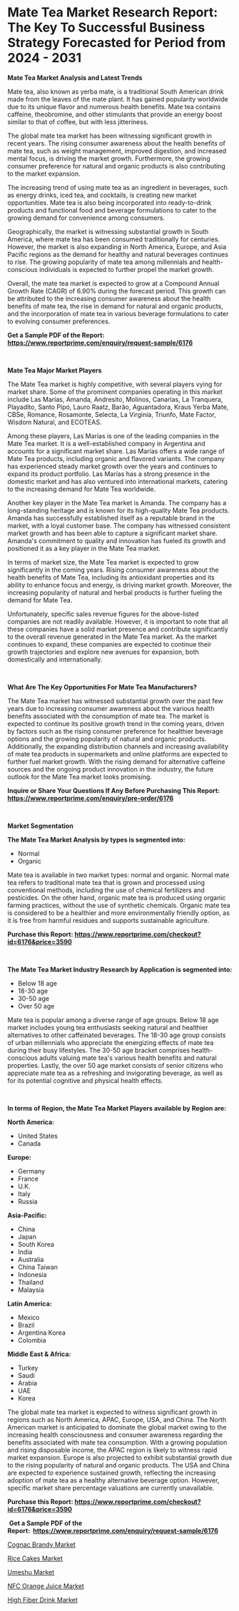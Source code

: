 <p><h1>Mate Tea Market Research Report: The Key To Successful Business Strategy Forecasted for Period from 2024 - 2031</h1></p><p><strong>Mate Tea Market Analysis and Latest Trends</strong></p>
<p><p>Mate tea, also known as yerba mate, is a traditional South American drink made from the leaves of the mate plant. It has gained popularity worldwide due to its unique flavor and numerous health benefits. Mate tea contains caffeine, theobromine, and other stimulants that provide an energy boost similar to that of coffee, but with less jitteriness.</p><p>The global mate tea market has been witnessing significant growth in recent years. The rising consumer awareness about the health benefits of mate tea, such as weight management, improved digestion, and increased mental focus, is driving the market growth. Furthermore, the growing consumer preference for natural and organic products is also contributing to the market expansion.</p><p>The increasing trend of using mate tea as an ingredient in beverages, such as energy drinks, iced tea, and cocktails, is creating new market opportunities. Mate tea is also being incorporated into ready-to-drink products and functional food and beverage formulations to cater to the growing demand for convenience among consumers.</p><p>Geographically, the market is witnessing substantial growth in South America, where mate tea has been consumed traditionally for centuries. However, the market is also expanding in North America, Europe, and Asia Pacific regions as the demand for healthy and natural beverages continues to rise. The growing popularity of mate tea among millennials and health-conscious individuals is expected to further propel the market growth.</p><p>Overall, the mate tea market is expected to grow at a Compound Annual Growth Rate (CAGR) of 6.90% during the forecast period. This growth can be attributed to the increasing consumer awareness about the health benefits of mate tea, the rise in demand for natural and organic products, and the incorporation of mate tea in various beverage formulations to cater to evolving consumer preferences.</p></p>
<p><strong>Get a Sample PDF of the Report:&nbsp; <a href="https://www.reportprime.com/enquiry/request-sample/6176">https://www.reportprime.com/enquiry/request-sample/6176</a></strong></p>
<p>&nbsp;</p>
<p><strong>Mate Tea Major Market Players</strong></p>
<p><p>The Mate Tea market is highly competitive, with several players vying for market share. Some of the prominent companies operating in this market include Las Marías, Amanda, Andresito, Molinos, Canarias, La Tranquera, Playadito, Santo Pipó, Lauro Raatz, Barão, Aguantadora, Kraus Yerba Mate, CBSe, Romance, Rosamonte, Selecta, La Virginia, Triunfo, Mate Factor, Wisdom Natural, and ECOTEAS.</p><p>Among these players, Las Marías is one of the leading companies in the Mate Tea market. It is a well-established company in Argentina and accounts for a significant market share. Las Marías offers a wide range of Mate Tea products, including organic and flavored variants. The company has experienced steady market growth over the years and continues to expand its product portfolio. Las Marías has a strong presence in the domestic market and has also ventured into international markets, catering to the increasing demand for Mate Tea worldwide.</p><p>Another key player in the Mate Tea market is Amanda. The company has a long-standing heritage and is known for its high-quality Mate Tea products. Amanda has successfully established itself as a reputable brand in the market, with a loyal customer base. The company has witnessed consistent market growth and has been able to capture a significant market share. Amanda's commitment to quality and innovation has fueled its growth and positioned it as a key player in the Mate Tea market.</p><p>In terms of market size, the Mate Tea market is expected to grow significantly in the coming years. Rising consumer awareness about the health benefits of Mate Tea, including its antioxidant properties and its ability to enhance focus and energy, is driving market growth. Moreover, the increasing popularity of natural and herbal products is further fueling the demand for Mate Tea.</p><p>Unfortunately, specific sales revenue figures for the above-listed companies are not readily available. However, it is important to note that all these companies have a solid market presence and contribute significantly to the overall revenue generated in the Mate Tea market. As the market continues to expand, these companies are expected to continue their growth trajectories and explore new avenues for expansion, both domestically and internationally.</p></p>
<p>&nbsp;</p>
<p><strong>What Are The Key Opportunities For Mate Tea Manufacturers?</strong></p>
<p><p>The Mate Tea market has witnessed substantial growth over the past few years due to increasing consumer awareness about the various health benefits associated with the consumption of mate tea. The market is expected to continue its positive growth trend in the coming years, driven by factors such as the rising consumer preference for healthier beverage options and the growing popularity of natural and organic products. Additionally, the expanding distribution channels and increasing availability of mate tea products in supermarkets and online platforms are expected to further fuel market growth. With the rising demand for alternative caffeine sources and the ongoing product innovation in the industry, the future outlook for the Mate Tea market looks promising.</p></p>
<p><strong>Inquire or Share Your Questions If Any Before Purchasing This Report: <a href="https://www.reportprime.com/enquiry/pre-order/6176">https://www.reportprime.com/enquiry/pre-order/6176</a></strong></p>
<p>&nbsp;</p>
<p><strong>Market Segmentation</strong></p>
<p><strong>The Mate Tea Market Analysis by types is segmented into:</strong></p>
<p><ul><li>Normal</li><li>Organic</li></ul></p>
<p><p>Mate tea is available in two market types: normal and organic. Normal mate tea refers to traditional mate tea that is grown and processed using conventional methods, including the use of chemical fertilizers and pesticides. On the other hand, organic mate tea is produced using organic farming practices, without the use of synthetic chemicals. Organic mate tea is considered to be a healthier and more environmentally friendly option, as it is free from harmful residues and supports sustainable agriculture.</p></p>
<p><strong>Purchase this Report:&nbsp;<a href="https://www.reportprime.com/checkout?id=6176&price=3590">https://www.reportprime.com/checkout?id=6176&price=3590</a></strong></p>
<p>&nbsp;</p>
<p><strong>The Mate Tea Market Industry Research by Application is segmented into:</strong></p>
<p><ul><li>Below 18 age</li><li>18-30 age</li><li>30-50 age</li><li>Over 50 age</li></ul></p>
<p><p>Mate tea is popular among a diverse range of age groups. Below 18 age market includes young tea enthusiasts seeking natural and healthier alternatives to other caffeinated beverages. The 18-30 age group consists of urban millennials who appreciate the energizing effects of mate tea during their busy lifestyles. The 30-50 age bracket comprises health-conscious adults valuing mate tea's various health benefits and natural properties. Lastly, the over 50 age market consists of senior citizens who appreciate mate tea as a refreshing and invigorating beverage, as well as for its potential cognitive and physical health effects.</p></p>
<p>&nbsp;</p>
<p><strong>In terms of Region, the Mate Tea Market Players available by Region are:</strong></p>
<p>
    <p> <strong> North America: </strong>
        <ul>
            <li>United States</li>
            <li>Canada</li>
        </ul>
        </p> 
    <p> <strong> Europe: </strong>
        <ul>
            <li>Germany</li>
            <li>France</li>
            <li>U.K.</li>
            <li>Italy</li>
            <li>Russia</li>
        </ul>
        </p> 
    <p> <strong> Asia-Pacific: </strong>
        <ul>
            <li>China</li>
            <li>Japan</li>
            <li>South Korea</li>
            <li>India</li>
            <li>Australia</li>
            <li>China Taiwan</li>
            <li>Indonesia</li>
            <li>Thailand</li>
            <li>Malaysia</li>
        </ul>
        </p> 
    <p> <strong> Latin America: </strong>
        <ul>
            <li>Mexico</li>
            <li>Brazil</li>
            <li>Argentina Korea</li>
            <li>Colombia</li>
        </ul>
        </p> 
    <p> <strong> Middle East & Africa: </strong>
        <ul>
            <li>Turkey</li>
            <li>Saudi</li>
            <li>Arabia</li>
            <li>UAE</li>
            <li>Korea</li>
        </ul>
    </p>
    </p>
<p><p>The global mate tea market is expected to witness significant growth in regions such as North America, APAC, Europe, USA, and China. The North American market is anticipated to dominate the global market owing to the increasing health consciousness and consumer awareness regarding the benefits associated with mate tea consumption. With a growing population and rising disposable income, the APAC region is likely to witness rapid market expansion. Europe is also projected to exhibit substantial growth due to the rising popularity of natural and organic products. The USA and China are expected to experience sustained growth, reflecting the increasing adoption of mate tea as a healthy alternative beverage option. However, specific market share percentage valuations are currently unavailable.</p></p>
<p><strong>Purchase this Report: <a href="https://www.reportprime.com/checkout?id=6176&price=3590">https://www.reportprime.com/checkout?id=6176&price=3590</a></strong></p>
<p>&nbsp;<strong>Get a Sample PDF of the Report:&nbsp;&nbsp;<a href="https://www.reportprime.com/enquiry/request-sample/6176">https://www.reportprime.com/enquiry/request-sample/6176</a></strong></p>
<p><strong></strong></p>
<p><p><a href="https://github.com/aashishrp02/Market-Research-Report-List-1/blob/main/cognac-brandy-market.md">Cognac Brandy Market</a></p><p><a href="https://github.com/rahu1505/Market-Research-Report-List-2/blob/main/rice-cakes-market.md">Rice Cakes Market</a></p><p><a href="https://github.com/aasishrp01/Market-Research-Report-List-2/blob/main/umeshu-market.md">Umeshu Market</a></p><p><a href="https://github.com/rahu1506/Market-Research-Report-List-2/blob/main/nfc-orange-juice-market.md">NFC Orange Juice Market</a></p><p><a href="https://github.com/aashishrp/Market-Research-Report-List-1/blob/main/high-fiber-drink-market.md">High Fiber Drink Market</a></p></p>
